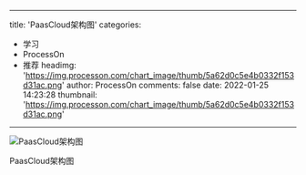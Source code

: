 
---
title: 'PaasCloud架构图'
categories: 
 - 学习
 - ProcessOn
 - 推荐
headimg: 'https://img.processon.com/chart_image/thumb/5a62d0c5e4b0332f153d31ac.png'
author: ProcessOn
comments: false
date: 2022-01-25 14:23:28
thumbnail: 'https://img.processon.com/chart_image/thumb/5a62d0c5e4b0332f153d31ac.png'
---

<div>   
<img class="thumb" alt="PaasCloud架构图" src="https://img.processon.com/chart_image/thumb/5a62d0c5e4b0332f153d31ac.png" referrerpolicy="no-referrer">
<p>PaasCloud架构图</p>  
</div>
            